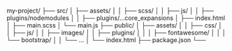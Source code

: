 my-project/
├── src/
│   ├── assets/
│   │   ├── scss/
│   │   ├── js/
│   │   ├── plugins/nodemodules
│   │   ├── plugins/...core_expansions
│   ├── index.html
│   ├── main.scss
│   └── main.js
├── public/
│   ├── assets/
│   │   ├── css/
│   │   ├── js/
│   │   ├── images/
│   │   ├── plugins/
│   │   │   ├── fontawesome/
│   │   │   └── bootstrap/
│   │   └── ...
│   └── index.html
├── package.json
└── 
